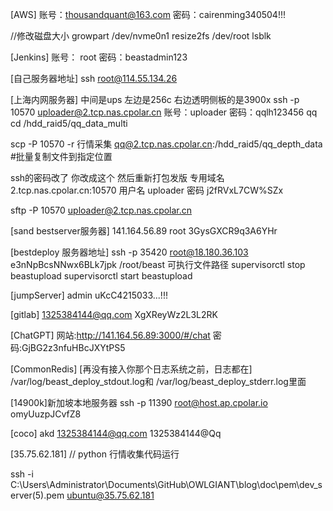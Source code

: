 [AWS]
账号：thousandquant@163.com
密码：cairenming340504!!!

//修改磁盘大小
growpart /dev/nvme0n1
resize2fs /dev/root
lsblk

[Jenkins]
账号： root
密码：beastadmin123

[自己服务器地址]
ssh root@114.55.134.26

[上海内网服务器]
中间是ups 左边是256c 右边透明侧板的是3900x
ssh -p 10570 uploader@2.tcp.nas.cpolar.cn
账号：uploader
密码：qqlh123456
qq
cd /hdd_raid5/qq_data_multi

scp  -P 10570  -r  行情采集  qq@2.tcp.nas.cpolar.cn:/hdd_raid5/qq_depth_data   #批量复制文件到指定位置

ssh的密码改了
你改成这个 然后重新打包发版
专用域名 2.tcp.nas.cpolar.cn:10570
用户名 uploader
密码 j2fRVxL7CW%SZx

sftp -P 10570 uploader@2.tcp.nas.cpolar.cn



[sand bestserver服务器]
141.164.56.89	root	3GysGXCR9q3A6YHr


[bestdeploy 服务器地址]
ssh -p 35420 root@18.180.36.103
e3nNpBcsNNwx6BLk7jpk
/root/beast   可执行文件路径
supervisorctl stop  beastupload
supervisorctl start beastupload


[jumpServer]
admin
uKcC4215033...!!!

[gitlab]
1325384144@qq.com
XgXReyWz2L3L2RK

[ChatGPT]
网站:http://141.164.56.89:3000/#/chat
密码:GjBG2z3nfuHBcJXYtPS5

[CommonRedis]
[再没有接入你那个日志系统之前，日志都在]
/var/log/beast_deploy_stdout.log和
/var/log/beast_deploy_stderr.log里面


[14900k]新加坡本地服务器
ssh -p 11390  root@host.ap.cpolar.io
omyUuzpJCvfZ8

[coco]
akd
1325384144@qq.com
1325384144@Qq


[35.75.62.181] // python   行情收集代码运行

ssh -i C:\Users\Administrator\Documents\GitHub\OWLGIANT\blog\doc\pem\dev_server(5).pem ubuntu@35.75.62.181
